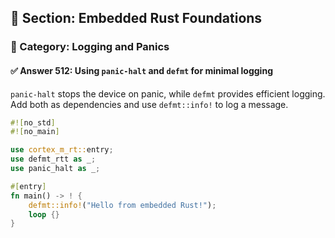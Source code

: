 ## 📘 Section: Embedded Rust Foundations  
### 🔹 Category: Logging and Panics  
#### ✅ Answer 512: Using `panic-halt` and `defmt` for minimal logging

`panic-halt` stops the device on panic, while `defmt` provides efficient logging. Add both as dependencies and use `defmt::info!` to log a message.

```rust
#![no_std]
#![no_main]

use cortex_m_rt::entry;
use defmt_rtt as _;
use panic_halt as _;

#[entry]
fn main() -> ! {
    defmt::info!("Hello from embedded Rust!");
    loop {}
}
```
